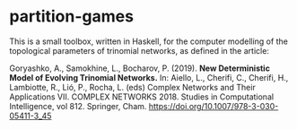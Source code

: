 # partition-games
This is a small toolbox, written in Haskell, for the computer modelling of the topological parameters of trinomial networks, as defined in the article:

Goryashko, A., Samokhine, L., Bocharov, P. (2019). **New Deterministic Model of Evolving Trinomial Networks.** In: Aiello, L., Cherifi, C., Cherifi, H., Lambiotte, R., Lió, P., Rocha, L. (eds) Complex Networks and Their Applications VII. COMPLEX NETWORKS 2018. Studies in Computational Intelligence, vol 812. Springer, Cham. https://doi.org/10.1007/978-3-030-05411-3_45
